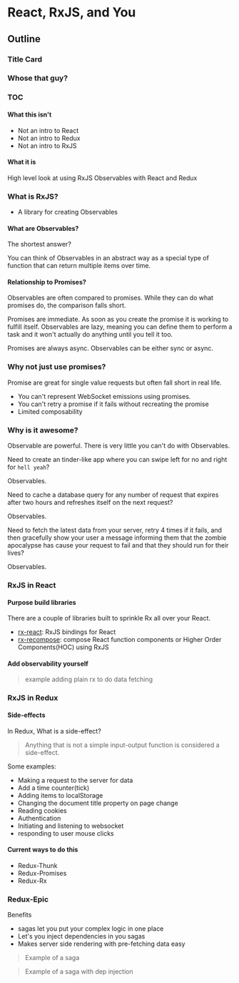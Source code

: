 # React, RxJS, and You

## Outline

### Title Card

### Whose that guy?

### TOC

#### What this isn't

* Not an intro to React
* Not an intro to Redux
* Not an intro to RxJS

#### What it is

High level look at using RxJS Observables with React and Redux

### What is RxJS?

* A library for creating Observables

#### What are Observables?

The shortest answer?

You can think of Observables in an abstract way as a special type of function
that can return multiple items over time.

#### Relationship to Promises?

Observables are often compared to promises. While they can do what promises do,
the comparison falls short.

Promises are immediate. As soon as you create the promise it is working to
fulfill itself. Observables are lazy, meaning you can define them to perform a
task and it won't actually do anything until you tell it too.

Promises are always async. Observables can be either sync or async.

### Why not just use promises?

Promise are great for single value requests but often fall short in real life.

* You can't represent WebSocket emissions using promises.
* You can't retry a promise if it fails without recreating the promise
* Limited composability

### Why is it awesome?

Observable are powerful. There is very little you can't do with Observables.

Need to create an tinder-like app where you can swipe left for no and right for `hell yeah`?

Observables.

Need to cache a database query for any number of request that expires after two
hours and refreshes itself on the next request?

Observables.

Need to fetch the latest data from your server, retry 4 times if it fails, and then gracefully show your user a message informing them that the zombie
apocalypse has cause your request to fail and that they should run for their
lives?

Observables.

### RxJS in React


#### Purpose build libraries

There are a couple of libraries built to sprinkle Rx all over your React.

* [rx-react](https://github.com/fdecampredon/rx-react): RxJS bindings for React
* [rx-recompose](https://github.com/acdlite/recompose/tree/master/src/packages/rx-recompose):
    compose React function components or Higher Order Components(HOC)
    using RxJS

#### Add observability yourself


> example adding plain rx to do data fetching

### RxJS in Redux


#### Side-effects

In Redux, What is a side-effect?
> Anything that is not a simple input-output
  function is considered a side-effect.

Some examples:

* Making a request to the server for data
* Add a time counter(tick)
* Adding items to localStorage
* Changing the document title property on page change
* Reading cookies
* Authentication
* Initiating and listening to websocket
* responding to user mouse clicks

#### Current ways to do this


* Redux-Thunk
* Redux-Promises
* Redux-Rx

### Redux-Epic

Benefits

* sagas let you put your complex logic in one place
* Let's you inject dependencies in you sagas
* Makes server side rendering with pre-fetching data easy

> Example of a saga

> Example of a saga with dep injection
